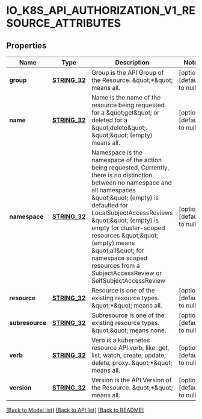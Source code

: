 # IO_K8S_API_AUTHORIZATION_V1_RESOURCE_ATTRIBUTES

## Properties
Name | Type | Description | Notes
------------ | ------------- | ------------- | -------------
**group** | [**STRING_32**](STRING_32.md) | Group is the API Group of the Resource.  \&quot;*\&quot; means all. | [optional] [default to null]
**name** | [**STRING_32**](STRING_32.md) | Name is the name of the resource being requested for a \&quot;get\&quot; or deleted for a \&quot;delete\&quot;. \&quot;\&quot; (empty) means all. | [optional] [default to null]
**namespace** | [**STRING_32**](STRING_32.md) | Namespace is the namespace of the action being requested.  Currently, there is no distinction between no namespace and all namespaces \&quot;\&quot; (empty) is defaulted for LocalSubjectAccessReviews \&quot;\&quot; (empty) is empty for cluster-scoped resources \&quot;\&quot; (empty) means \&quot;all\&quot; for namespace scoped resources from a SubjectAccessReview or SelfSubjectAccessReview | [optional] [default to null]
**resource** | [**STRING_32**](STRING_32.md) | Resource is one of the existing resource types.  \&quot;*\&quot; means all. | [optional] [default to null]
**subresource** | [**STRING_32**](STRING_32.md) | Subresource is one of the existing resource types.  \&quot;\&quot; means none. | [optional] [default to null]
**verb** | [**STRING_32**](STRING_32.md) | Verb is a kubernetes resource API verb, like: get, list, watch, create, update, delete, proxy.  \&quot;*\&quot; means all. | [optional] [default to null]
**version** | [**STRING_32**](STRING_32.md) | Version is the API Version of the Resource.  \&quot;*\&quot; means all. | [optional] [default to null]

[[Back to Model list]](../README.md#documentation-for-models) [[Back to API list]](../README.md#documentation-for-api-endpoints) [[Back to README]](../README.md)


